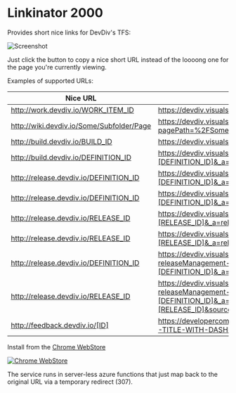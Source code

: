 # Linkinator 2000

Provides short nice links for DevDiv's TFS:

![Screenshot](https://raw.githubusercontent.com/kzu/Linkinator/master/img/screenshot.png)

Just click the button to copy a nice short URL instead of the loooong one for the page you're currently viewing.

Examples of supported URLs:


| Nice URL | Original URL |
| ------------ |-------------|
| http://work.devdiv.io/WORK_ITEM_ID | https://devdiv.visualstudio.com/DevDiv/_workitems/edit/[WORK_ITEM_ID] |
| http://wiki.devdiv.io/Some/Subfolder/Page | https://devdiv.visualstudio.com/DevDiv/_wiki/wikis/DevDiv.wiki?pagePath=%2FSome%2FSubfolder%2FPage |
| http://build.devdiv.io/BUILD_ID | https://devdiv.visualstudio.com/DevDiv/_build/index?buildId=[BUILD_ID] |
| http://build.devdiv.io/DEFINITION_ID | https://devdiv.visualstudio.com/DevDiv/_build/index?definitionId=[DEFINITION_ID]&_a=completed |
| http://release.devdiv.io/DEFINITION_ID | https://devdiv.visualstudio.com/DevDiv/_release?definitionId=[DEFINITION_ID]&_a=releases |
| http://release.devdiv.io/DEFINITION_ID | https://devdiv.visualstudio.com/DevDiv/_releaseDefinition?definitionId=[DEFINITION_ID]&_a=environments-editor-preview |
| http://release.devdiv.io/RELEASE_ID | https://devdiv.visualstudio.com/DevDiv/_release?releaseId=[RELEASE_ID]&_a=release-summary |
| http://release.devdiv.io/RELEASE_ID | https://devdiv.visualstudio.com/DevDiv/_releaseProgress?releaseId=[RELEASE_ID]&_a=release-pipeline-progress |
| http://release.devdiv.io/DEFINITION_ID | https://devdiv.visualstudio.com/DevDiv/_apps/hub/ms.vss-releaseManagement-web.hub-explorer?definitionId=[DEFINITION_ID]&_a=releases |
| http://release.devdiv.io/RELEASE_ID | https://devdiv.visualstudio.com/DevDiv/_apps/hub/ms.vss-releaseManagement-web.hub-explorer?definitionId=[DEFINITION_ID]&_a=release-summary&releaseId=[RELEASE_ID]&source=ReleaseExplorer |
| http://feedback.devdiv.io/[ID] | https://developercommunity.visualstudio.com/content/problem/[ID]/[LOOONG-TITLE-WITH-DASHES].html |

Install from the [Chrome WebStore](https://goo.gl/u5ADhC)

[![Chrome WebStore](https://raw.githubusercontent.com/kzu/Linkinator/master/img/webstore.png)](https://goo.gl/u5ADhC)

The service runs in server-less azure functions that just map back to the original URL via a temporary redirect (307).